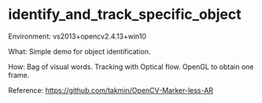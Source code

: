 # identify_and_track_specific_object

Environment: vs2013+opencv2.4.13+win10

What: Simple demo for object identification.

How:  Bag of visual words.
      Tracking with Optical flow.
      OpenGL to obtain one frame.
      
Reference:
      https://github.com/takmin/OpenCV-Marker-less-AR
